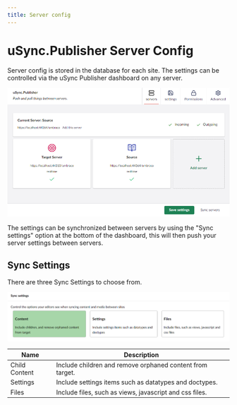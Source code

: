 ```yaml
---
title: Server config
---
```

# uSync.Publisher Server Config

Server config is stored in the database for each site. The settings can be controlled via the uSync Publisher dashboard on any server.

![Publisher dashboard](PublisherDash.png)

The settings can be synchronized between servers by using the "Sync settings" option at the bottom of the dashboard, this will then push your server settings between servers. 

## Sync Settings

There are three Sync Settings to choose from. 

![Sync settings page](newSyncSettings.png)

| Name | Description |
| - | - |
Child Content | Include children and remove orphaned content from target.
Settings | Include settings items such as datatypes and doctypes.
Files | Include files, such as views, javascript and css files.

